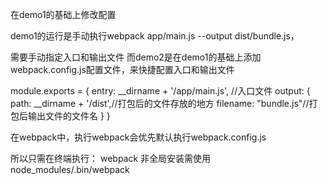 在demo1的基础上修改配置

demo1的运行是手动执行webpack app/main.js --output dist/bundle.js，

需要手动指定入口和输出文件
而demo2是在demo1的基础上添加webpack.config.js配置文件，来快捷配置入口和输出文件

module.exports = {
  entry:  __dirname + '/app/main.js', //入口文件
  output: {
    path: __dirname + '/dist',//打包后的文件存放的地方
    filename: "bundle.js"//打包后输出文件的文件名
  }
}

在webpack中，执行webpack会优先默认执行webpack.config.js

所以只需在终端执行：
webpack
非全局安装需使用
node_modules/.bin/webpack
